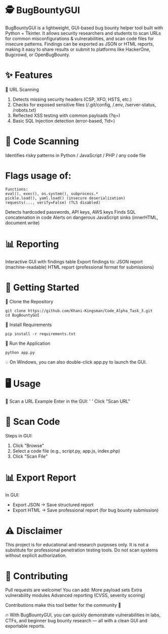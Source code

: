 # 🕵️ BugBountyGUI

BugBountyGUI is a lightweight, GUI-based bug bounty helper tool built with Python + Tkinter.
It allows security researchers and students to scan URLs for common misconfigurations & vulnerabilities, and scan code files for insecure patterns.
Findings can be exported as JSON or HTML reports, making it easy to share results or submit to platforms like HackerOne, Bugcrowd, or OpenBugBounty.

# ✨ Features
 🔗 URL Scanning

 1. Detects missing security headers (CSP, XFO, HSTS, etc.)
 2. Checks for exposed sensitive files (/.git/config, /.env, /server-status, /robots.txt)
 3. Reflected XSS testing with common payloads (?q=<payload>)
 4. Basic SQL Injection detection (error-based, ?id=<payload>)

# 📂 Code Scanning

Identifies risky patterns in Python / JavaScript / PHP / any code file

# Flags usage of:
```
Functions:
eval(), exec(), os.system(), subprocess.*
pickle.load(), yaml.load() (insecure deserialization)
requests(..., verify=False) (TLS disabled)
```
Detects hardcoded passwords, API keys, AWS keys
Finds SQL concatenation in code
Alerts on dangerous JavaScript sinks (innerHTML, document.write)

# 📊 Reporting
Interactive GUI with findings table
Export findings to:
JSON report (machine-readable)
HTML report (professional format for submissions)

# 🚀 Getting Started
🔹 Clone the Repository
```
git clone https://github.com/Khani-Kingsman/Code_Alpha_Task_3.git
cd BugBountyGUI
```
🔹 Install Requirements
```
pip install -r requirements.txt
```

🔹 Run the Application
```
python app.py
```

💡 On Windows, you can also double-click app.py to launch the GUI.

# 🖥️ Usage
 🔗 Scan a URL
 Example
 Enter in the GUI: ' '
 Click "Scan URL"

# 📂 Scan Code
 Steps in GUI:
 1. Click "Browse"
 2. Select a code file (e.g., script.py, app.js, index.php)
 3. Click "Scan File"

# 📊 Export Report
 In GUI:
 - Export JSON → Save structured report
 - Export HTML → Save professional report (for bug bounty submission)

# ⚠️ Disclaimer

This project is for educational and research purposes only.
It is not a substitute for professional penetration testing tools.
Do not scan systems without explicit authorization.

# 🤝 Contributing

Pull requests are welcome!
You can add:
More payload sets
Extra vulnerability modules
Advanced reporting (CVSS, severity scoring)

Contributions make this tool better for the community 🚀

🔥 With BugBountyGUI, you can quickly demonstrate vulnerabilities in labs, CTFs, and beginner bug bounty research — all with a clean GUI and exportable reports.
